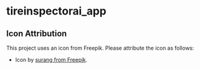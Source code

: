 # tireinspectorai_app


## Icon Attribution

This project uses an icon from Freepik. Please attribute the icon as follows:

- Icon by [surang from Freepik](https://www.freepik.com/icon/inspection_4846000).
